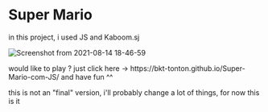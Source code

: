 <h1> Super Mario  </h1>
<p> in this project, i used JS and  Kaboom.sj </p>

![Screenshot from 2021-08-14 18-46-59](https://user-images.githubusercontent.com/82295321/129461029-bd94d647-51e0-4be3-841d-a1325cdbf789.png)

 <p>would like to play ? just click here -> https://bkt-tonton.github.io/Super-Mario-com-JS/ and have fun ^^ </p> 
 
 <p> this is not an "final" version, i'll probably change a lot of things, for now this is it </p> 

